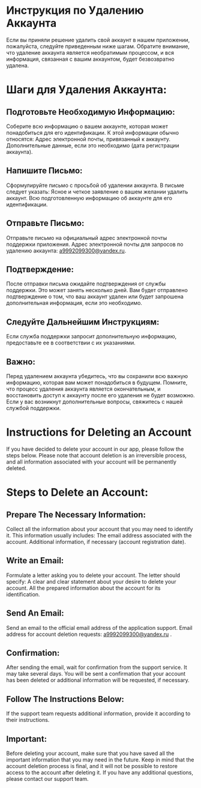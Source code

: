 
# Инструкция по Удалению Аккаунта

Если вы приняли решение удалить свой аккаунт в нашем приложении, пожалуйста, следуйте приведенным ниже шагам. 
Обратите внимание, что удаление аккаунта является необратимым процессом, и вся информация, связанная с вашим аккаунтом, будет безвозвратно удалена.

# Шаги для Удаления Аккаунта:
## Подготовьте Необходимую Информацию:
Соберите всю информацию о вашем аккаунте, которая может понадобиться для его идентификации. К этой информации обычно относятся:
Адрес электронной почты, привязанный к аккаунту.
Дополнительные данные, если это необходимо (дата регистрации аккаунта).
## Напишите Письмо:
Сформулируйте письмо с просьбой об удалении аккаунта. В письме следует указать:
Ясное и четкое заявление о вашем желании удалить аккаунт.
Всю подготовленную информацию об аккаунте для его идентификации.
## Отправьте Письмо:
Отправьте письмо на официальный адрес электронной почты поддержки приложения.
Адрес электронной почты для запросов по удалению аккаунта: a9992099300@yandex.ru.
## Подтверждение:
После отправки письма ожидайте подтверждения от службы поддержки. Это может занять несколько дней. Вам будет отправлено подтверждение о том, что ваш аккаунт удален или будет запрошена дополнительная информация, если это необходимо.
## Следуйте Дальнейшим Инструкциям:
Если служба поддержки запросит дополнительную информацию, предоставьте ее в соответствии с их указаниями.
## Важно:
Перед удалением аккаунта убедитесь, что вы сохранили всю важную информацию, которая вам может понадобиться в будущем.
Помните, что процесс удаления аккаунта является окончательным, и восстановить доступ к аккаунту после его удаления не будет возможно.
Если у вас возникнут дополнительные вопросы, свяжитесь с нашей службой поддержки.

# Instructions for Deleting an Account

If you have decided to delete your account in our app, please follow the steps below. 
Please note that account deletion is an irreversible process, and all information associated with your account will be permanently deleted.

# Steps to Delete an Account:
## Prepare The Necessary Information:
Collect all the information about your account that you may need to identify it. This information usually includes:
The email address associated with the account.
Additional information, if necessary (account registration date).
## Write an Email:
Formulate a letter asking you to delete your account. The letter should specify:
A clear and clear statement about your desire to delete your account.
All the prepared information about the account for its identification.
## Send An Email:
Send an email to the official email address of the application support.
Email address for account deletion requests: a9992099300@yandex.ru .
## Confirmation:
After sending the email, wait for confirmation from the support service. It may take several days. You will be sent a confirmation that your account has been deleted or additional information will be requested, if necessary.
## Follow The Instructions Below:
If the support team requests additional information, provide it according to their instructions.
## Important:
Before deleting your account, make sure that you have saved all the important information that you may need in the future.
Keep in mind that the account deletion process is final, and it will not be possible to restore access to the account after deleting it.
If you have any additional questions, please contact our support team.

